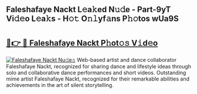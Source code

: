 ## Faleshafaye Nackt L𝚎a𝚔ed N𝚞𝚍e - Part-9yT Vi𝚍𝚎o L𝚎a𝚔s - H𝚘𝚝 O𝚗𝚕yf𝚊ns P𝚑𝚘tos wUa9S

# <h2><a href="http://kfdn9h.oniu.top/?m=Faleshafaye+Nackt">🔗👉 🔴 Faleshafaye Nackt P𝚑ot𝚘𝚜 V𝚒d𝚎o</a></h2>

[![Faleshafaye Nackt Nu𝚍e𝚜](https://i.imgur.com/0qMVB7G.gif)](http://kfdn9h.oniu.top/?m=Faleshafaye+Nackt)
Web-based artist and dance collaborator Faleshafaye Nackt, recognized for sharing dance and lifestyle ideas through solo and collaborative dance performances and short videos. Outstanding mime artist Faleshafaye Nackt, recognized for their remarkable abilities and achievements in the art of silent storytelling.  
